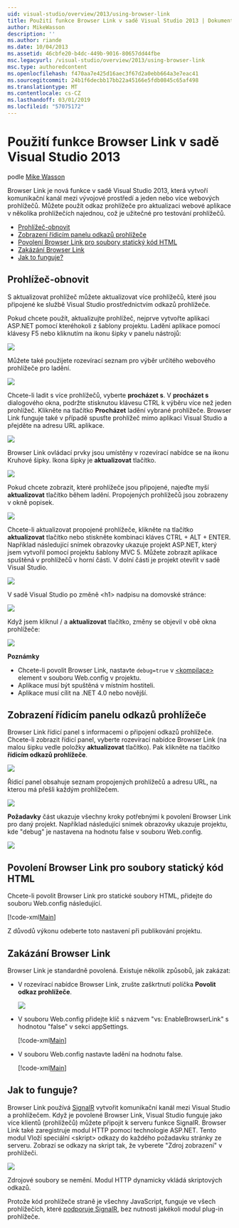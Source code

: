 ```yaml
---
uid: visual-studio/overview/2013/using-browser-link
title: Použití funkce Browser Link v sadě Visual Studio 2013 | Dokumentace Microsoftu
author: MikeWasson
description: ''
ms.author: riande
ms.date: 10/04/2013
ms.assetid: 46cbfe20-b4dc-449b-9016-80657dd44fbe
msc.legacyurl: /visual-studio/overview/2013/using-browser-link
msc.type: authoredcontent
ms.openlocfilehash: f470aa7e425d16aec3f67d2a0ebb664a3e7eac41
ms.sourcegitcommit: 24b1f6decbb17bb22a45166e5fdb0845c65af498
ms.translationtype: MT
ms.contentlocale: cs-CZ
ms.lasthandoff: 03/01/2019
ms.locfileid: "57075172"
---
```

<a name="using-browser-link-in-visual-studio-2013"></a>Použití funkce Browser Link v sadě Visual Studio 2013
====================
podle [Mike Wasson](https://github.com/MikeWasson)

Browser Link je nová funkce v sadě Visual Studio 2013, která vytvoří komunikační kanál mezi vývojové prostředí a jeden nebo více webových prohlížečů. Můžete použít odkaz prohlížeče pro aktualizaci webové aplikace v několika prohlížečích najednou, což je užitečné pro testování prohlížečů.

- [Prohlížeč-obnovit](#browser-refresh)
- [Zobrazení řídicím panelu odkazů prohlížeče](#dashboard)
- [Povolení Browser Link pro soubory statický kód HTML](#static-html)
- [Zakázání Browser Link](#disabling)
- [Jak to funguje?](#how-it-works)

<a id="browser-refresh"></a>
## <a name="browser-refresh"></a>Prohlížeč-obnovit

S aktualizovat prohlížeč můžete aktualizovat více prohlížečů, které jsou připojené ke službě Visual Studio prostřednictvím odkazů prohlížeče.

Pokud chcete použít, aktualizujte prohlížeč, nejprve vytvořte aplikaci ASP.NET pomocí kteréhokoli z šablony projektu. Ladění aplikace pomocí klávesy F5 nebo kliknutím na ikonu šipky v panelu nástrojů:

![](using-browser-link/_static/image1.png)

Můžete také použijete rozevírací seznam pro výběr určitého webového prohlížeče pro ladění.

![](using-browser-link/_static/image2.png)

Chcete-li ladit s více prohlížečů, vyberte **procházet s**. V **procházet s** dialogového okna, podržte stisknutou klávesu CTRL k výběru více než jeden prohlížeč. Klikněte na tlačítko **Procházet** ladění vybrané prohlížeče. Browser Link funguje také v případě spusťte prohlížeč mimo aplikaci Visual Studio a přejděte na adresu URL aplikace.

![](using-browser-link/_static/image3.png)

Browser Link ovládací prvky jsou umístěny v rozevírací nabídce se na ikonu Kruhové šipky. Ikona šipky je **aktualizovat** tlačítko.

![](using-browser-link/_static/image4.png)

Pokud chcete zobrazit, které prohlížeče jsou připojené, najeďte myší **aktualizovat** tlačítko během ladění. Propojených prohlížečů jsou zobrazeny v okně popisek.

![](using-browser-link/_static/image5.png)

Chcete-li aktualizovat propojené prohlížeče, klikněte na tlačítko **aktualizovat** tlačítko nebo stiskněte kombinaci kláves CTRL + ALT + ENTER. Například následující snímek obrazovky ukazuje projekt ASP.NET, který jsem vytvořil pomocí projektu šablony MVC 5. Můžete zobrazit aplikace spuštěná v prohlížečů v horní části. V dolní části je projekt otevřít v sadě Visual Studio.

![](using-browser-link/_static/image6.png)

V sadě Visual Studio po změně &lt;h1&gt; nadpisu na domovské stránce:

![](using-browser-link/_static/image7.png)

Když jsem kliknul / a **aktualizovat** tlačítko, změny se objevil v obě okna prohlížeče:

![](using-browser-link/_static/image8.png)

**Poznámky**

- Chcete-li povolit Browser Link, nastavte `debug=true` v [ &lt;kompilace&gt; ](https://msdn.microsoft.com/library/s10awwz0(v=vs.85).aspx) element v souboru Web.config v projektu.
- Aplikace musí být spuštěná v místním hostiteli.
- Aplikace musí cílit na .NET 4.0 nebo novější.

<a id="dashboard"></a>
## <a name="viewing-the-browser-link-dashboard"></a>Zobrazení řídicím panelu odkazů prohlížeče

Browser Link řídicí panel s informacemi o připojení odkazů prohlížeče. Chcete-li zobrazit řídicí panel, vyberte rozevírací nabídce Browser Link (na malou šipku vedle položky **aktualizovat** tlačítko). Pak klikněte na tlačítko **řídicím odkazů prohlížeče**.

![](using-browser-link/_static/image9.png)

Řídicí panel obsahuje seznam propojených prohlížečů a adresu URL, na kterou má přešli každým prohlížečem.

![](using-browser-link/_static/image10.png)

**Požadavky** část ukazuje všechny kroky potřebnými k povolení Browser Link pro daný projekt. Například následující snímek obrazovky ukazuje projektu, kde "debug" je nastavena na hodnotu false v souboru Web.config.

![](using-browser-link/_static/image11.png)

<a id="static-html"></a>
## <a name="enabling-browser-link-for-static-html-files"></a>Povolení Browser Link pro soubory statický kód HTML

Chcete-li povolit Browser Link pro statické soubory HTML, přidejte do souboru Web.config následující.

[!code-xml[Main](using-browser-link/samples/sample1.xml)]

Z důvodů výkonu odeberte toto nastavení při publikování projektu.

<a id="disabling"></a>
## <a name="disabling-browser-link"></a>Zakázání Browser Link

Browser Link je standardně povolená. Existuje několik způsobů, jak zakázat:

- V rozevírací nabídce Browser Link, zrušte zaškrtnutí políčka **Povolit odkaz prohlížeče**. 

    ![](using-browser-link/_static/image12.png)
- V souboru Web.config přidejte klíč s názvem "vs: EnableBrowserLink" s hodnotou "false" v sekci appSettings. 

    [!code-xml[Main](using-browser-link/samples/sample2.xml)]
- V souboru Web.config nastavte ladění na hodnotu false. 

    [!code-xml[Main](using-browser-link/samples/sample3.xml)]

<a id="how-it-works"></a>
## <a name="how-does-it-work"></a>Jak to funguje?

Browser Link používá [SignalR](../../../signalr/index.md) vytvořit komunikační kanál mezi Visual Studio a prohlížečem. Když je povolené Browser Link, Visual Studio funguje jako více klientů (prohlížečů) můžete připojit k serveru funkce SignalR. Browser Link také zaregistruje modul HTTP pomocí technologie ASP.NET. Tento modul Vloží speciální &lt;skript&gt; odkazy do každého požadavku stránky ze serveru. Zobrazí se odkazy na skript tak, že vyberete "Zdroj zobrazení" v prohlížeči.

![](using-browser-link/_static/image13.png)

Zdrojové soubory se nemění. Modul HTTP dynamicky vkládá skriptových odkazů.

Protože kód prohlížeče straně je všechny JavaScript, funguje ve všech prohlížečích, které [podporuje SignalR](../../../signalr/overview/getting-started/supported-platforms.md), bez nutnosti jakékoli modul plug-in prohlížeče.

